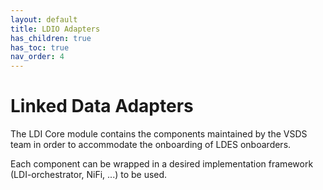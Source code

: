 ```yaml
---
layout: default
title: LDIO Adapters
has_children: true
has_toc: true
nav_order: 4
---
```


# Linked Data Adapters

The LDI Core module contains the components maintained by the VSDS team in order to accommodate the onboarding of LDES onboarders.

Each component can be wrapped in a desired implementation framework (LDI-orchestrator, NiFi, ...) to be used.
